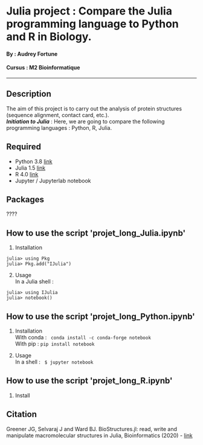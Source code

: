 # Julia project : Compare the Julia programming language to Python and R in Biology.

#### By : Audrey Fortune
#### Cursus : M2 Bioinformatique
-----------------

## Description 
The aim of this project is to carry out the analysis of protein structures (sequence alignment, contact card, etc.). <br/>
***Initiation to Julia*** : Here, we are going to compare the following programming languages : Python, R, Julia. 

## Required
- Python 3.8 [link](https://www.python.org/downloads/)
- Julia 1.5 [link](https://julialang.org/downloads/)
- R 4.0 [link](https://cran.r-project.org/)
- Jupyter / Jupyterlab notebook

## Packages
????

## How to use the script 'projet_long_Julia.ipynb' <br/>
  1. Installation <br/>
 ```
julia> using Pkg
julia> Pkg.add("IJulia")
```
  2. Usage <br/>
In a Julia shell :
```
julia> using IJulia
julia> notebook()
```

## How to use the script 'projet_long_Python.ipynb' <br/>
  1. Installation <br/>
With conda : ```  conda install -c conda-forge notebook ```  <br/>
With pip : ``` pip install notebook ``` <br/>

  2. Usage <br/>
In a shell : ``` $ jupyter notebook``` <br/>

## How to use the script 'projet_long_R.ipynb' <br/>
  1. Install <br/>



## Citation

Greener JG, Selvaraj J and Ward BJ. BioStructures.jl: read, write and manipulate macromolecular structures in Julia, Bioinformatics (2020) - [link](https://academic.oup.com/bioinformatics/article/36/14/4206/5837108?guestAccessKey=aec90643-1d43-4521-9883-4a4a669187da)
